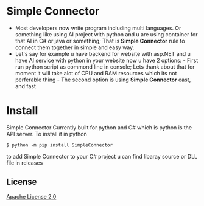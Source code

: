 # Simple Connector
- Most developers now write program including multi languages. Or something like using AI project with python and u are using container for that AI in C# or java or something; That is **Simple Connector** rule to connect them together in simple and easy way.
- Let's say for example u have backend for website with asp.NET  and u have AI service with python in your website now u have 2 options:
		- First run python script as  commond line in console; Lets thank about that for moment it  will take alot of CPU and RAM resources which its not perferable thing
		- The second option is using **Simple Connector** east, and fast

# Install
 Simple Connector Currently  built for python and C# which is python is the API server.
 To install it in python 
 ```
$ python -m pip install SimpleConnector
 ```
 to add Simple Connector to your C# project u can find libaray source or DLL file in releases
 
## License

[Apache License 2.0](LICENSE)